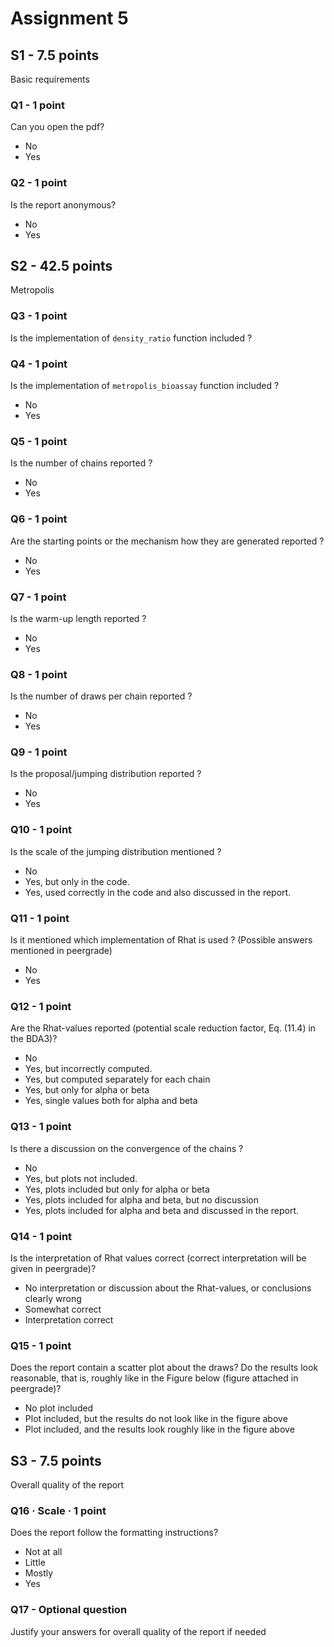 # Assignment 5

## S1 - 7.5 points

Basic requirements

### Q1 - 1 point

Can you open the pdf?

- No
- Yes

### Q2 - 1 point

Is the report anonymous?

- No
- Yes

## S2 - 42.5 points

Metropolis

### Q3 - 1 point

Is the implementation of `density_ratio` function included ?

### Q4 - 1 point

Is the implementation of `metropolis_bioassay` function included ?

- No
- Yes

### Q5 - 1 point

Is the number of chains reported ?

- No
- Yes

### Q6 - 1 point

Are the starting points or the mechanism how they are generated reported ?

- No
- Yes

### Q7 - 1 point

Is the warm-up length reported ?

- No
- Yes

### Q8 - 1 point

Is the number of draws per chain reported ?

- No
- Yes

### Q9 - 1 point

Is the proposal/jumping distribution reported ?

- No
- Yes

### Q10 - 1 point

Is the scale of the jumping distribution mentioned ? 

- No
- Yes, but only in the code.
- Yes, used correctly in the code and also discussed in the report.

### Q11 - 1 point

Is it mentioned which implementation of Rhat is used ? (Possible answers mentioned in peergrade)

- No
- Yes

### Q12 - 1 point

Are the Rhat-values reported (potential scale reduction factor, Eq. (11.4) in the BDA3)?

- No
- Yes, but incorrectly computed.
- Yes, but computed separately for each chain
- Yes, but only for alpha or beta
- Yes, single values both for alpha and beta

### Q13 - 1 point

Is there a discussion on the convergence of the chains ?

- No
- Yes, but plots not included.
- Yes, plots included but only for alpha or beta
- Yes, plots included for alpha and beta, but no discussion
- Yes, plots included for alpha and beta and discussed in the report.

### Q14 - 1 point

Is the interpretation of Rhat values correct (correct interpretation will be given in peergrade)?

- No interpretation or discussion about the Rhat-values, or conclusions clearly wrong
- Somewhat correct
- Interpretation correct

### Q15 - 1 point
Does the report contain a scatter plot about the draws? Do the results look reasonable, that is, roughly like in the Figure below (figure attached in peergrade)?

- No plot included
- Plot included, but the results do not look like in the figure above
- Plot included, and the results look roughly like in the figure above

## S3 - 7.5 points

Overall quality of the report

### Q16 · Scale · 1 point
Does the report follow the formatting instructions?

- Not at all
- Little
- Mostly
- Yes

### Q17 - Optional question

Justify your answers for overall quality of the report if needed
